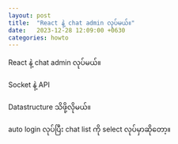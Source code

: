 ```yaml
---
layout: post
title:  "React နဲ့ chat admin လုပ်မယ်။"
date:   2023-12-28 12:09:00 +0630
categories: howto
---
```


React နဲ့ chat admin လုပ်မယ်။

Socket နဲ့ API

Datastructure သိဖို့လိုမယ်။

auto login လုပ်ပြီး chat list ကို select လုပ်မှာဆိုတော့။
